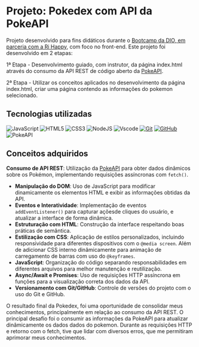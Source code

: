 # Projeto: Pokedex com API da PokeAPI

Projeto desenvolvido para fins didáticos durante o [Bootcamp da DIO, em parceria com a Ri Happy](https://www.dio.me/bootcamp/coding-future-front-end-do-zero), com foco no front-end. Este 
projeto foi desenvolvido em 2 etapas:

1ª Etapa - Desenvolvimento guiado, com instrutor, da página index.html através do consumo da API REST de código aberto da [PokeAPI](http://pokeapi.co/).

2ª Etapa - Utilizar os conceitos aplicados no desenvolvimento da página index.html, criar uma página contendo as informações do pokemon selecionado.

## Tecnologias utilizadas
![JavaScript](https://img.shields.io/badge/JavaScript-F7DF1E?style=for-the-badge&logo=javascript&logoColor=black) ![HTML5](https://img.shields.io/badge/HTML5-E34F26?style=for-the-badge&logo=html5&logoColor=white) ![CSS3](https://img.shields.io/badge/CSS3-1572B6?style=for-the-badge&logo=css3&logoColor=white) ![NodeJS](https://img.shields.io/badge/node.js-6DA55F?style=for-the-badge&logo=node.js&logoColor=white) ![Vscode](https://img.shields.io/badge/Vscode-007ACC?style=for-the-badge&logo=visual-studio-code&logoColor=white) [![Git](https://img.shields.io/badge/Git-000?style=for-the-badge&logo=git&logoColor=E94D5F)](https://git-scm.com/doc) [![GitHub](https://img.shields.io/badge/GitHub-000?style=for-the-badge&logo=github&logoColor=30A3DC)](https://docs.github.com/) ![PokeAPI](https://img.shields.io/badge/PokeAPI-66A3FF?style=for-the-badge&logo=pokeapi&logoColor=white)

## Conceitos adquiridos

**Consumo de API REST**: Utilização da [PokeAPI](http://pokeapi.co/) para obter dados dinâmicos sobre os Pokémon, implementando requisições assíncronas com `fetch()`.
- **Manipulação do DOM**: Uso de JavaScript para modificar dinamicamente os elementos HTML e exibir as informações obtidas da API.
- **Eventos e Interatividade**: Implementação de eventos `addEventListener()` para capturar açõesde cliques do usuário, e atualizar a interface de forma dinâmica.
- **Estruturação com HTML**: Construção da interface respeitando boas práticas de semântica.
- **Estilização com CSS**: Aplicação de estilos personalizados, incluindo responsividade para diferentes dispositivos com o `@media screen`. Além de adicionar CSS interno dinâmicamente para animação de carregamento de barras com uso do  `@keyframes`.
- **JavaScript**: Organização do código separando responsabilidades em diferentes arquivos para melhor manutenção e reutilização.
- **Async/Await e Promises**: Uso de requisições HTTP assíncrona em funções para a visualização correta dos dados da API.
- **Versionamento com Git/GitHub**: Controle de versões do projeto com o uso do Git e GitHub.

O resultado final da Pokedex, foi uma oportunidade de consolidar meus conhecimentos, principalmente em relação ao consumo da API REST. O principal desafio foi o consumir as informações da PokeAPI para atualizar dinâmicamente os dados dados do pokemon. Durante as requisições HTTP e retorno com o fetch, tive que lidar com diversos erros, que me permitiram aprimorar meus conhecimentos.



